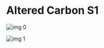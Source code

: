 # Altered Carbon S1

![img 0](https://i.imgur.com/cMuMvcQ.jpg)

![img 1](https://i.imgur.com/Ky1frYU.jpg)

